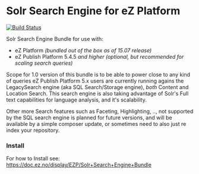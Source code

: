 # Solr Search Engine for eZ Platform

[![Build Status](https://travis-ci.org/ezsystems/ezplatform-solr-search-engine.svg?branch=master)](https://travis-ci.org/ezsystems/ezplatform-solr-search-engine)

Solr Search Engine Bundle for use with:
- eZ Platform *(bundled out of the box as of 15.07 release)*
- eZ Publish Platform 5.4.5 *and higher* *(optional, but recommended for scaling search queries)*

Scope for 1.0 version of this bundle is to be able to power close to any kind of queries eZ Publish Platform 5.x users are currently running agains the LegacySearch engine (aka SQL Search/Storage engine), *both* Content and Location Search. This search engine is also taking advantage of Solr's Full text capabilities for language analysis, and it's scalability.

Other more Search features such as Faceting, Highlighting, .., not supported by the SQL search engine is planned for future versions, and will be available by a simple composer update, or sometimes need to also just re index your repository.


### Install

For how to Install see:
https://doc.ez.no/display/EZP/Solr+Search+Engine+Bundle
